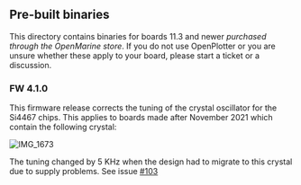 ## Pre-built binaries

This directory contains binaries for boards 11.3 and newer *purchased through the OpenMarine store*. If you do not use OpenPlotter 
or you are unsure whether these apply to your board, please start a ticket or a discussion.

### FW 4.1.0

This firmware release corrects the tuning of the crystal oscillator for the Si4467 chips. This applies to boards made after November 2021 which contain the following
crystal:

![IMG_1673](https://user-images.githubusercontent.com/1565933/156231414-5624cf9b-d8ff-4dc6-9451-eac7009387b8.jpg)

The tuning changed by 5 KHz when the design had to migrate to this crystal due to supply problems. See issue [#103](https://github.com/peterantypas/maiana/issues/103)


